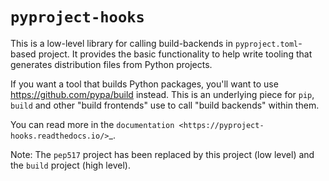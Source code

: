 ``pyproject-hooks``
===================

This is a low-level library for calling build-backends in ``pyproject.toml``-based project. It provides the basic functionality to help write tooling that generates distribution files from Python projects.

If you want a tool that builds Python packages, you'll want to use https://github.com/pypa/build instead. This is an underlying piece for `pip`, `build` and other "build frontends" use to call "build backends" within them.

You can read more in the `documentation <https://pyproject-hooks.readthedocs.io/>`_.

  Note: The ``pep517`` project has been replaced by this project (low level) and the ``build`` project (high level).
